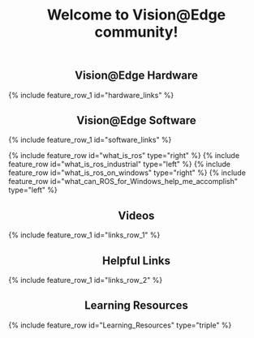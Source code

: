 ﻿---
layout: splash
permalink: /docs/old/
title:
header:
  overlay_color: ""
  overlay_image: /assets/images/MAIN_overlay.png
  image: /assets/images/MAIN_camera.png
  actions:
    - label: "Get started"
      url: "https://wiki.ros.org/Installation/Windows"
    - label: "Join the community"
      url: "https://techcommunity.microsoft.com/t5/IoT-Devices/bd-p/HardwareEngineering"
title: Welcome to Vision@Edge community!
excerpt:
  Welcome to Vision@Edge community!
  A community that pulls together hardware and software assests required to create smart camera solutions that can run machine learning in the device.
hardware:
  content:
    - title: Vision@Edge Hardware
hardware_links:
  content:
    - image_path: assets/images/MAIN_build_hardware.png
      alt: ""
      excerpt: "Build hardware"
      btn_label: " "
      url: "/docs/buildhardware/"
    - image_path: /assets/images/MAIN_find_hardware.png
      alt: ""
      excerpt: "Find hardware"
      btn_label: " "
      url: "/docs/hardwarelist/"
    - image_path: /assets/images/MAIN_devkits.png
      alt: ""
      excerpt: "Find Developer Kits"
      btn_label: " "
      url: "/docs/devkits/"
software:
  content:
    - title: Vision@Edge Software
software_links:
  content:
    - image_path: assets/images/Links-ROSCommunity.png
      alt: ""
      excerpt: Machines learning models for Vision
      btn_label: " "
      url: "https://answers.ros.org"
    - image_path: /assets/images/Links-ROSDocumentation.png
      alt: ""
      excerpt: "Set up Azure resources"
      btn_label: " "
      url: "http://wiki.ros.org/"
    - image_path: /assets/images/Links-ROSIndustrial.png
      alt: ""
      excerpt: "Azure Marketplace"
      btn_label: " "
      url: "https://rosindustrial.org/"
what_is_ros:
  class: "light-gray"
  content:
    - title: "What is the Robot Operating System (ROS)?"
      excerpt: The Robot Operating System (ROS) is a set of software libraries and tools that help you build robot applications.
      image_path: /assets/images/section1-robotbook.png
      alt: 
      btn_label: "Learn more"
      url: "http://www.ros.org/is-ros-for-me/"
      btn_class: "btn--primary"
what_is_ros_industrial:
  content:
    - title: "What is ROS Industrial?"
      excerpt: ROS-Industrial is an open-source project that extends the advanced capabilities of ROS software to manufacturing.
      image_path: /assets/images/section2-robotarm.png
      alt: Picture of a factory robot arm
      btn_label: "Learn more"
      url: "https://rosindustrial.org"
      btn_class: "btn--primary"
      attach: 
        words: "Our membership has expresssed significant interest in developments that will bring advanced capabilities of ROS to industrial applications on the Windows platform and enable richer integration with other Microsoft tools."
        author:
          photo: /assets/images/ros-quote.png
          name: Matthew M. Robinson
          title: ROS-Industrial Consortium Americas
what_is_ros_on_windows:
  class: "light-gray"
  content:
    - title: "What is ROS on Windows?"
      excerpt: Microsoft is working with Open Robotics and the ROS Industrial Consortium to bring the Robot Operating System to Windows. This development brings the manageability and security of Windows 10 IoT Enterprise to the innovative ROS ecosystem.
      image_path: /assets/images/section3-robotlove.png
      alt: A robot in love with Windows
      btn_label: "Learn more"
      url: "http://wiki.ros.org/Installation/Windows"
      btn_class: "btn--primary"
      attach: 
        words: "We're excited to add Windows IoT as a supported platform for ROS. The ROS developer community can now take advantage of a wide array of features in Windows IoT, including hardware-accelerated machine learning, computer vision, and cloud capabilities such as Azure Cognitive Services. I look forward to seeing the next generation of Windows IoT-supported ROS applications."
        author:
          photo: /assets/images/ros-quote.png
          name: Brian Gerkey
          title: CEO, Open Robotics
what_can_ROS_for_Windows_help_me_accomplish:
  content:
    - title: "What can I accomplish with ROS for Windows?"
      excerpt: Windows has been a trusted part of robotic and industrial systems for decades. With ROS for Windows, developers will be able to use the familiar Visual Studio toolset along with rich AI and cloud features.
      image_path: /assets/images/section4-vscloud.png
      alt: Robotics
      btn_label: "Learn more about Windows 10 IoT"
      url: "https://developer.microsoft.com/en-us/windows/iot"
      btn_class: "btn--primary"
links_intro_1:
  class: "light-gray"
  content:
    - title: ROS videos
links_row_1:
  class: "light-gray"
  content:
    - image_path: assets/images/video-misty.png
      alt: "Screenshot from the IoT Show"
      excerpt: "ROS on The IoT Show"
      btn_label: " "
      url: "https://www.youtube.com/watch?v=nZSjwMLi3jQ&t=1s"
    - image_path: /assets/images/video-bmw.png
      alt: "Screenshot from The Decoded show"
      excerpt: "ROS on The Decoded Show"
      btn_label: " "
      url: "https://www.youtube.com/watch?v=fAUTJa7Nrdc"
links_intro_2:
  content:
    - title: Helpful links
links_row_2:
  content:
    - image_path: assets/images/Links-ROSCommunity.png
      alt: "Image of Three robots representing a community"
      excerpt: "ROS Community"
      btn_label: " "
      url: "https://answers.ros.org"
    - image_path: /assets/images/Links-ROSDocumentation.png
      alt: "Image of a book 'How to Build a Robot'"
      excerpt: "ROS Documentation"
      btn_label: " "
      url: "http://wiki.ros.org/"
    - image_path: /assets/images/Links-ROSIndustrial.png
      alt: "Image of an industrial robot arm"
      excerpt: "ROS Industrial"
      btn_label: " "
      url: "https://rosindustrial.org/"
Learning_Resources_Intro:
  content:
    - title: Learning Resources
Learning_Resources:
  content:
    - excerpt: |
        [Learn about the differences between ROS on Windows and ROS on Linux](https://ms-iot.github.io/ROSOnWindows/GettingStarted/UsingROSonWindows.html)

        [Building ROS for Windows from Source](https://ms-iot.github.io/ROSOnWindows/Build/fromsource.html)

        [Help and Troubleshooting](https://ms-iot.github.io/ROSOnWindows/GettingStarted/Troubleshooting.html)
    - excerpt: |

        [Getting Started with Turtlebot3](https://ms-iot.github.io/ROSOnWindows/Turtlebot/Turtlebot3.html)

        [Getting Started with Moveit! and UR3](https://ms-iot.github.io/ROSOnWindows/Moveit/UR3.html)

        [Porting Status](https://ms-iot.github.io/ROSOnWindows/Porting/PortingStatus.html)
    - excerpt: |

        [About Azure DevOps buildfarm for ROS on Windows](https://ms-iot.github.io/ROSOnWindows/Build/buildfarm.html)

        [Continuous Integration with ROS on Windows](https://ms-iot.github.io/ROSOnWindows/GettingStarted/SetupCI.html)
---
<div class="feature__wrapper">
    <h2 style="text-align: center;" class="landing-page-videos-title">Vision@Edge Hardware</h2>
  <div class="landing-page-videos">

{% include feature_row_1 id="hardware_links" %}
  </div>
</div>
<div class="light-gray">
<div class="feature__wrapper">
    <h2 style="text-align: center;" class="landing-page-videos-title">Vision@Edge Software</h2>
  <div class="landing-page-videos">

{% include feature_row_1 id="software_links" %}
  </div>
</div>
</div>
{% include feature_row id="what_is_ros" type="right" %}
{% include feature_row id="what_is_ros_industrial" type="left" %}
{% include feature_row id="what_is_ros_on_windows" type="right" %}
{% include feature_row id="what_can_ROS_for_Windows_help_me_accomplish" type="left" %}

<div class="light-gray">
<div class="feature__wrapper">
  <h2 style="text-align: center;" font-size="1.25em" class="landing-page-videos-title">Videos</h2>
<div class="landing-page-videos">

{% include feature_row_1 id="links_row_1" %}
  </div>
</div>
</div>


<div class="feature__wrapper">
    <h2 style="text-align: center;" class="landing-page-videos-title">Helpful Links</h2>
  <div class="landing-page-videos">

{% include feature_row_1 id="links_row_2" %}
  </div>
</div>

<div class="light-gray">
<div class="feature__wrapper">
    <h2 style="text-align: center;" class="landing-page-videos-title">Learning Resources</h2>
{% include feature_row id="Learning_Resources" type="triple" %}
</div>
</div>

